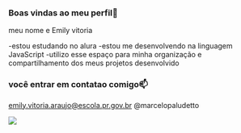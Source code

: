 ### Boas vindas ao meu perfil💙 

meu nome e Emily vitoria

-estou estudando no alura
-estou me desenvolvendo na linguagem JavaScript
-utilizo esse espaço para minha organização e compartilhamento dos meus projetos desenvolvido 

### você entrar em contatao comigo📫   
   
emily.vitoria.araujo@escola.pr.gov.br
@marcelopaludetto

![](https://media1.tenor.com/m/zsbHAkozbc4AAAAC/claude-de-alger-obelia.gif)
